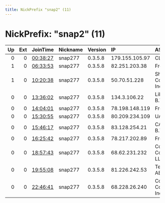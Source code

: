 ```yaml
---
title: NickPrefix "snap2" (11)
---
```


# NickPrefix: "snap2" (11)

|   Up |   Ext | JoinTime                                                                                            | Nickname   | Version   | IP             | AS                                | CC   |   ORp |   Dirp | OS    | Contact   |   eFamMembers |
|-----:|------:|:----------------------------------------------------------------------------------------------------|:-----------|:----------|:---------------|:----------------------------------|:-----|------:|-------:|:------|:----------|--------------:|
|    0 |     0 | [00:38:27](https://metrics.torproject.org/rs.html#details/1CC7535FAC2EB1CE4C7D6BECBE8E2DE3452D82AD) | snap277    | 0.3.5.8   | 179.155.105.97 | CLARO S.A.                        | br   | 39919 |      0 | Linux | None      |             1 |
|    1 |     0 | [06:33:53](https://metrics.torproject.org/rs.html#details/818A2A4C8FD2B5B7533722804204A11D92517D97) | snap277    | 0.3.5.8   | 82.251.203.38  | Free SAS                          | fr   | 37837 |      0 | Linux | None      |             1 |
|    1 |     0 | [10:20:38](https://metrics.torproject.org/rs.html#details/01184DC444C11B642BB9BE1B6623169FA3178DAA) | snap277    | 0.3.5.8   | 50.70.51.228   | Shaw Communications Inc.          | ca   | 34501 |      0 | Linux | None      |             1 |
|    0 |     0 | [13:36:02](https://metrics.torproject.org/rs.html#details/418F4D655C8B138745C05DF4F0669F7790B03DE4) | snap277    | 0.3.5.8   | 134.3.106.22   | Liberty Global B.V.               | de   | 45191 |      0 | Linux | None      |             1 |
|    0 |     0 | [14:04:01](https://metrics.torproject.org/rs.html#details/500A9B957B8F55E36F2586C4CB070A08E95488C9) | snap277    | 0.3.5.8   | 78.198.148.119 | Free SAS                          | fr   | 33669 |      0 | Linux | None      |             1 |
|    0 |     0 | [15:30:55](https://metrics.torproject.org/rs.html#details/3D88F813E6B0979FBD4475B203FE61E0CE05AE0D) | snap277    | 0.3.5.8   | 80.209.234.109 | UAB Rakrejus                      | lt   | 38627 |      0 | Linux | None      |             1 |
|    0 |     0 | [15:46:17](https://metrics.torproject.org/rs.html#details/BADCA7CAAAF29E811FFCBBBE5932A39B754F14A8) | snap277    | 0.3.5.8   | 83.128.254.21  | CAIW Diensten B.V.                | nl   | 37353 |      0 | Linux | None      |             1 |
|    0 |     0 | [16:25:42](https://metrics.torproject.org/rs.html#details/90D6A5B27D232730F513B2E7296CC5EE5F650F7A) | snap277    | 0.3.5.8   | 78.217.202.89  | Free SAS                          | fr   | 33465 |      0 | Linux | None      |             1 |
|    0 |     0 | [18:57:43](https://metrics.torproject.org/rs.html#details/C0BF22C8AC87E2A31A9462822136A29BD036641C) | snap277    | 0.3.5.8   | 68.62.231.232  | Comcast Cable Communications, LLC | us   | 37667 |      0 | Linux | None      |             1 |
|    0 |     0 | [19:55:08](https://metrics.torproject.org/rs.html#details/811C56145D5A54748EB375DCEF154B3DA8059DEC) | snap277    | 0.3.5.8   | 81.226.242.53  | Telia Company AB                  | se   | 46395 |      0 | Linux | None      |             1 |
|    0 |     0 | [22:46:41](https://metrics.torproject.org/rs.html#details/2ECEF782E275CE542A5D7D7F60CD2A9586777146) | snap277    | 0.3.5.8   | 68.228.26.240  | Cox Communications Inc.           | us   | 39271 |      0 | Linux | None      |             1 |

